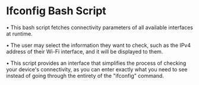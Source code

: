 #  Ifconfig Bash Script

• This bash script fetches connectivity parameters of all available interfaces at runtime. 

• The user may select the information they want to check, such as the IPv4 address of their Wi-Fi interface, and it will be displayed to them. 

• This script provides an interface that simplifies the process of checking your device's connectivity, as you can enter exactly what you need to see instead of going through the entirety of the "ifconfig" command.
